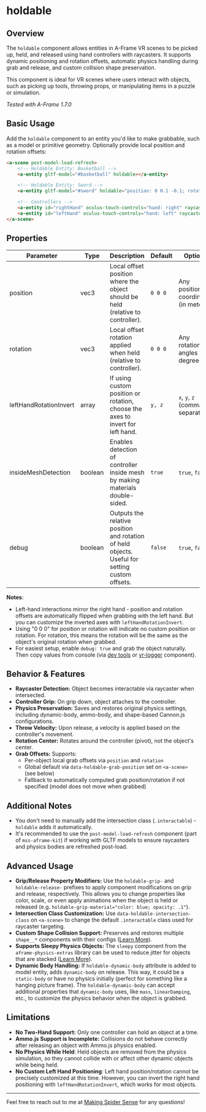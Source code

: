 # holdable

## Overview

The `holdable` component allows entities in A-Frame VR scenes to be picked up, held, and released using hand controllers with raycasters. It supports dynamic positioning and rotation offsets, automatic physics handling during grab and release, and custom collision shape preservation.

This component is ideal for VR scenes where users interact with objects, such as picking up tools, throwing props, or manipulating items in a puzzle or simulation.

_Tested with A-Frame 1.7.0_

## Basic Usage

Add the `holdable` component to an entity you'd like to make grabbable, such as a model or primitive geometry. Optionally provide local position and rotation offsets:

```html
<a-scene post-model-load-refresh>
    <!-- Holdable Entity: Basketball -->
    <a-entity gltf-model="#basketball" holdable></a-entity>

    <!-- Holdable Entity: Sword -->
    <a-entity gltf-model="#sword" holdable="position: 0 0.1 -0.1; rotation: 0 180 0"></a-entity>

    <!-- Controllers -->
    <a-entity id="rightHand" oculus-touch-controls="hand: right" raycaster="objects: .interactable"></a-entity>
    <a-entity id="leftHand" oculus-touch-controls="hand: left" raycaster="objects: .interactable"></a-entity>
</a-scene>
```

## Properties

| Parameter              | Type    | Description                                                                                    | Default | Options                              |
| ---------------------- | ------- | ---------------------------------------------------------------------------------------------- | ------- | ------------------------------------ |
| position               | vec3    | Local offset position where the object should be held (relative to controller).                | `0 0 0` | Any position coordinates (in meters) |
| rotation               | vec3    | Local offset rotation applied when held (relative to controller).                              | `0 0 0` | Any rotation angles (in degrees)     |
| leftHandRotationInvert | array   | If using custom position or rotation, choose the axes to invert for left hand.                 | `y, z`  | `x`, `y`, `z` (comma-separated)      |
| insideMeshDetection    | boolean | Enables detection of controller inside mesh by making materials double-sided.                  | `true`  | `true`, `false`                      |
| debug                  | boolean | Outputs the relative position and rotation of held objects. Useful for setting custom offsets. | `false` | `true`, `false`                      |

**Notes**:

- Left-hand interactions mirror the right hand - position and rotation offsets are automatically flipped when grabbing with the left hand. But you can customize the inverted axes with `leftHandRotationInvert`.
- Using "0 0 0" for position or rotation will indicate no custom position or rotation. For rotation, this means the rotation will be the same as the object's original rotation when grabbed.
- For easiest setup, enable `debug: true` and grab the object naturally. Then copy values from console (via [dev tools](https://developer.chrome.com/docs/devtools/remote-debugging) or [vr-logger](../../src/components/vr-logger/vr-logger.js) component).

## Behavior & Features

- **Raycaster Detection:** Object becomes interactable via raycaster when intersected.
- **Controller Grip:** On grip down, object attaches to the controller.
- **Physics Preservation:** Saves and restores original physics settings, including dynamic-body, ammo-body, and shape-based Cannon.js configurations.
- **Throw Velocity:** Upon release, a velocity is applied based on the controller's movement.
- **Rotation Center:** Rotates around the controller (pivot), not the object's center.
- **Grab Offsets:** Supports:
    - Per-object local grab offsets via `position` and `rotation`
    - Global default via `data-holdable-grab-position` set on `<a-scene>` (see below)
    - Fallback to automatically computed grab position/rotation if not specified (model does not move when grabbed)

## Additional Notes

- You don't need to manually add the intersection class (`.interactable`) - `holdable` adds it automatically.
- It's recommended to use the `post-model-load-refresh` component (part of `mss-aframe-kit`) if working with GLTF models to ensure raycasters and physics bodies are refreshed post-load.

## Advanced Usage

- **Grip/Release Property Modifiers:** Use the `holdable-grip-` and `holdable-release-` prefixes to apply component modifications on grip and release, respectively. This allows you to change properties like color, scale, or even apply animations when the object is held or released (e.g. `holdable-grip-material="color: blue; opacity: .1"`).
- **Intersection Class Customization:** Use `data-holdable-intersection-class` on `<a-scene>` to change the default `.interactable` class used for raycaster targeting.
- **Custom Shape Collision Support:** Preserves and restores multiple `shape__*` components with their configs ([Learn More](https://github.com/c-frame/aframe-physics-system/blob/master/CannonDriver.md#shape)).
- **Supports Sleepy Physics Objects:** The `sleepy` component from the `aframe-physics-extras` library can be used to reduce jitter for objects that are stacked ([Learn More](https://github.com/wmurphyrd/aframe-physics-extras?tab=readme-ov-file#sleepy)).
- **Dynamic Body Handling:** If `holdable-dynamic-body` attribute is added to model entity, adds `dynamic-body` on release. This way, it could be a `static-body` or have no physics initially (perfect for something like a hanging picture frame). The `holdable-dynamic-body` can accept additional properties that `dynamic-body` uses, like `mass`, `linearDamping`, etc., to customize the physics behavior when the object is grabbed.

## Limitations

- **No Two-Hand Support:** Only one controller can hold an object at a time.
- **Ammo.js Support is Incomplete:** Collisions do not behave correctly after releasing an object with Ammo.js physics enabled.
- **No Physics While Held**: Held objects are removed from the physics simulation, so they cannot collide with or affect other dynamic objects while being held.
- **No Custom Left Hand Positioning**: Left hand position/rotation cannot be precisely customized at this time. However, you can invert the right hand positioning with `leftHandRotationInvert`, which works for most objects.

---

Feel free to reach out to me at [Making Spider Sense](https://makingspidersense.com/contact/) for any questions!
